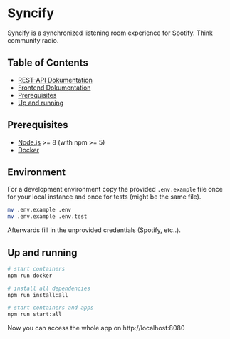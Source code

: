 # Syncify

Syncify is a synchronized listening room experience for Spotify. Think community radio.

## Table of Contents

- [REST-API Dokumentation](api/README.md)
- [Frontend Dokumentation](frontend/README.md)
- [Prerequisites](#prerequisites)
- [Up and running](#up-and-running)

## Prerequisites

- [Node.js](https://nodejs.org/en/) >= 8 (with npm >= 5)
- [Docker](https://www.docker.com/get-docker)

## Environment

For a development environment copy the provided `.env.example` file once for your local instance and once for tests (might be the same file).

```bash
mv .env.example .env
mv .env.example .env.test
```

Afterwards fill in the unprovided credentials (Spotify, etc..).

## Up and running

```bash
# start containers
npm run docker

# install all dependencies
npm run install:all

# start containers and apps
npm run start:all
```

Now you can access the whole app on http://localhost:8080

